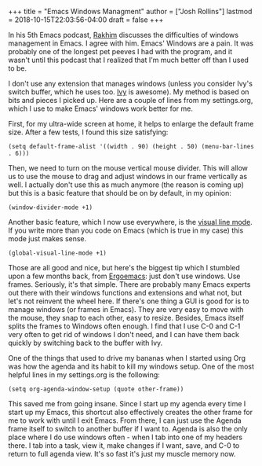 +++
title = "Emacs Windows Managment"
author = ["Josh Rollins"]
lastmod = 2018-10-15T22:03:56-04:00
draft = false
+++

In his 5th Emacs podcast, [Rakhim](https://emacscast.org/episode%5F5/) discusses the difficulties of windows management in Emacs. I agree with him. Emacs' Windows are a pain. It was probably one of the longest pet peeves I had with the program, and it wasn't until this podcast that I realized that I'm much better off than I used to be.

<!--more-->

I don't use any extension that manages windows (unless you consider Ivy's switch buffer, which he uses too. [Ivy](https://oremacs.com/swiper/) is awesome). My method is based on bits and pieces I picked up. Here are a couple of lines from my settings.org, which I use to make Emacs' windows work better for me.

First, for my ultra-wide screen at home, it helps to enlarge the default frame size. After a few tests, I found this size satisfying:

```emacs-lisp
(setq default-frame-alist '((width . 90) (height . 50) (menu-bar-lines . 6)))
```

Then, we need to turn on the mouse vertical mouse divider. This will allow us to use the mouse to drag and adjust windows in our frame vertically as well. I actually don't use this as much anymore (the reason is coming up) but this is a basic feature that should be on by default, in my opinion:

```emacs-lisp
(window-divider-mode +1)
```

Another basic feature, which I now use everywhere, is the [visual line mode](https://www.gnu.org/software/emacs/manual/html%5Fnode/emacs/Visual-Line-Mode.html). If you write more than you code on Emacs (which is true in my case) this mode just makes sense.

```emacs-lisp
(global-visual-line-mode +1)
```

Those are all good and nice, but here's the biggest tip which I stumbled upon a few months back, from [Ergoemacs](http://ergoemacs.org/emacs/emacs%5Feffective%5Fwindows%5Fmanagement.html): just don't use windows. Use frames. Seriously, it's that simple. There are probably many Emacs experts out there with their windows functions and extensions and what not, but let's not reinvent the wheel here. If there's one thing a GUI is good for is to manage windows (or frames in Emacs). They are very easy to move with the mouse, they snap to each other, easy to resize. Besides, Emacs itself splits the frames to Windows often enough. I find that I use C-0 and C-1 very often to get rid of windows I don't need, and I can have them back quickly by switching back to the buffer with Ivy.

One of the things that used to drive my bananas when I started using Org was how the agenda and its habit to kill my windows setup. One of the most helpful lines in my settings.org is the following:

```emacs-lisp
(setq org-agenda-window-setup (quote other-frame))
```

This saved me from going insane. Since I start up my agenda every time I start up my Emacs, this shortcut also effectively creates the other frame for me to work with until I exit Emacs. From there, I can just use the Agenda frame itself to switch to another buffer if I want to. Agenda is also the only place where I do use windows often - when I tab into one of my headers there. I tab into a task, view it, make changes if I want, save, and C-0 to return to full agenda view. It's so fast it's just my muscle memory now.